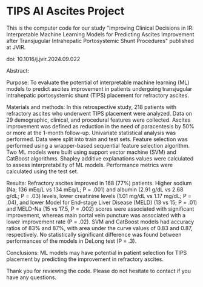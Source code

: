 # TIPS AI Ascites Project
This is the computer code for our study "Improving Clinical Decisions in IR: Interpretable Machine Learning Models for Predicting Ascites Improvement after Transjugular Intrahepatic Portosystemic Shunt Procedures" published at JVIR. 

doi: 10.1016/j.jvir.2024.09.022

Abstract:

Purpose: To evaluate the potential of interpretable machine learning (ML) models to predict ascites improvement in patients undergoing transjugular intrahepatic portosystemic shunt (TIPS) placement for refractory ascites.

Materials and methods: In this retrospective study, 218 patients with refractory ascites who underwent TIPS placement were analyzed. Data on 29 demographic, clinical, and procedural features were collected. Ascites improvement was defined as reduction in the need of paracentesis by 50% or more at the 1-month follow-up. Univariate statistical analysis was performed. Data were split into train and test sets. Feature selection was performed using a wrapper-based sequential feature selection algorithm. Two ML models were built using support vector machine (SVM) and CatBoost algorithms. Shapley additive explanations values were calculated to assess interpretability of ML models. Performance metrics were calculated using the test set.

Results: Refractory ascites improved in 168 (77%) patients. Higher sodium (Na; 136 mEq/L vs 134 mEq/L; P = .001) and albumin (2.91 g/dL vs 2.68 g/dL; P = .03) levels, lower creatinine levels (1.01 mg/dL vs 1.17 mg/dL; P = .04), and lower Model for End-stage Liver Disease (MELD) (13 vs 15; P = .01) and MELD-Na (15 vs 17.5, P = .002) scores were associated with significant improvement, whereas main portal vein puncture was associated with a lower improvement rate (P = .02). SVM and CatBoost models had accuracy ratios of 83% and 87%, with area under the curve values of 0.83 and 0.87, respectively. No statistically significant difference was found between performances of the models in DeLong test (P = .3).

Conclusions: ML models may have potential in patient selection for TIPS placement by predicting the improvement in refractory ascites.

Thank you for reviewing the code. Please do not hesitate to contact if you have any questions.
